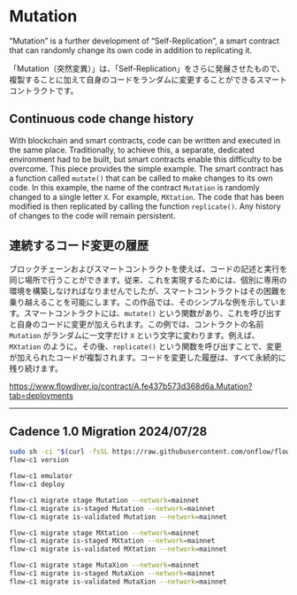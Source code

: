 # Mutation

“Mutation” is a further development of “Self-Replication”, a smart contract that can randomly change its own code in addition to replicating it.

「Mutation（突然変異）」は、「Self-Replication」をさらに発展させたもので、複製することに加えて自身のコードをランダムに変更することができるスマートコントラクトです。

## Continuous code change history

With blockchain and smart contracts, code can be written and executed in the same place. Traditionally, to achieve this, a separate, dedicated environment had to be built, but smart contracts enable this difficulty to be overcome. This piece provides the simple example. The smart contract has a function called `mutate()` that can be called to make changes to its own code. In this example, the name of the contract `Mutation` is randomly changed to a single letter `X`. For example, `MXtation`. The code that has been modified is then replicated by calling the function `replicate()`. Any history of changes to the code will remain persistent.

## 連続するコード変更の履歴

ブロックチェーンおよびスマートコントラクトを使えば、コードの記述と実行を同じ場所で行うことができます。従来、これを実現するためには、個別に専用の環境を構築しなければなりませんでしたが、スマートコントラクトはその困難を乗り越えることを可能にします。この作品では、そのシンプルな例を示しています。スマートコントラクトには、`mutate()` という関数があり、これを呼び出すと自身のコードに変更が加えられます。この例では、コントラクトの名前 `Mutation` がランダムに一文字だけ `X` という文字に変わります。例えば、`MXtation` のように。その後、`replicate()` という関数を呼び出すことで、変更が加えられたコードが複製されます。コードを変更した履歴は、すべて永続的に残り続けます。


https://www.flowdiver.io/contract/A.fe437b573d368d6a.Mutation?tab=deployments

---

## Cadence 1.0 Migration 2024/07/28

```sh
sudo sh -ci "$(curl -fsSL https://raw.githubusercontent.com/onflow/flow-cli/master/install.sh)"
flow-c1 version

flow-c1 emulator
flow-c1 deploy

flow-c1 migrate stage Mutation --network=mainnet
flow-c1 migrate is-staged Mutation --network=mainnet
flow-c1 migrate is-validated Mutation --network=mainnet

flow-c1 migrate stage MXtation --network=mainnet
flow-c1 migrate is-staged MXtation --network=mainnet
flow-c1 migrate is-validated MXtation --network=mainnet

flow-c1 migrate stage MutaXion --network=mainnet
flow-c1 migrate is-staged MutaXion --network=mainnet
flow-c1 migrate is-validated MutaXion --network=mainnet
```
